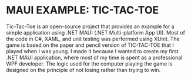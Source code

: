 # MAUI EXAMPLE: TIC-TAC-TOE

Tic-Tac-Toe is an open-source project that provides an example for a simple application using .NET MAUI (.NET Multi-platform App UI).    Most of the code in C#, XAML, and unit testing was performed using  XUnit.   The game is based on the paper and pencil version of TIC-TAC-TOE that I played when I was young.   I made it because I wanted to create my first .NET MAUI application, where most of my time is spent as a professional WPF developer.  The logic used for the computer playing the game is designed on the principle of not losing rather than trying to win.          


